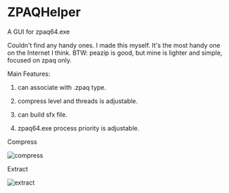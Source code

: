 # ZPAQHelper
A GUI for zpaq64.exe

Couldn't find any handy ones. I made this myself. It's the most handy one on the Internet I think. BTW: peazip is good, but mine is lighter and simple, focused on zpaq only.

Main Features:

1. can associate with .zpaq type.

2. compress level and threads is adjustable.

3. can build sfx file.

4. zpaq64.exe process priority is adjustable.
 


Compress

![compress](https://user-images.githubusercontent.com/91182431/136640052-50d6c21e-430c-476f-a708-ea6af0f87c90.png)


Extract

![extract](https://user-images.githubusercontent.com/91182431/136640055-e9f45a94-25ab-430a-80c3-72428332ae51.png)
